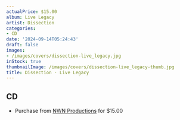 ```yaml
---
actualPrice: $15.00
album: Live Legacy
artist: Dissection
categories:
- CD
date: '2024-09-14T05:24:43'
draft: false
images:
- /images/covers/dissection-live_legacy.jpg
inStock: true
thumbnailImage: /images/covers/dissection-live_legacy-thumb.jpg
title: Dissection - Live Legacy
---
```


## CD
* Purchase from [NWN Productions](http://shop.nwnprod.com/index.php?route=product/product&path=93&product_id=55615&sort=pd.name&order=ASC) for $15.00
